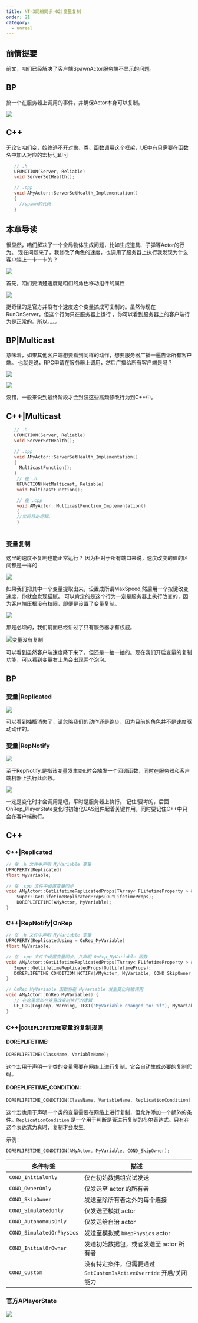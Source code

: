 ```yaml
---
title: NT-3网络同步-02|变量复制
order: 21
category:
  - unreal
---
```


## 前情提要

<chatmessage avatar="../../assets/emoji/bqb (1).png" :avatarWidth="40" alignLeft>
前文，咱们已经解决了客户端SpawnActor服务端不显示的问题。
</chatmessage>

## BP

<chatmessage avatar="../../assets/emoji/bqb (2).png" :avatarWidth="40" alignLeft>
搞一个在服务器上调用的事件，并确保Actor本身可以复制。
</chatmessage>

![](..%2Fassets%2Freplicate011.png)

<gifwithbutton src="../../assets/unrealgif/hpup12.gif"/>

## C++

<chatmessage avatar="../../assets/emoji/bqb (2).png" :avatarWidth="40" alignLeft>
无论它咱们变，始终逃不开对象、类、函数调用这个框架，UE中有只需要在函数名中加入对应的宏标记即可
</chatmessage>

```cpp
   // .h
   UFUNCTION(Server, Reliable)
   void ServerSetHealth();

   // .cpp
   void AMyActor::ServerSetHealth_Implementation()
   {
     //spawn的代码
   }
```
## 本章导读

<chatmessage avatar=" ../../assets/emoji/bqb (6).png" :avatarWidth="40">
很显然，咱们解决了一个全局物体生成问题，比如生成道具、子弹等Actor的行为。
现在问题来了，我修改了角色的速度，也调用了服务器上执行我发现为什么客户端上一卡一卡的？
</chatmessage>

![](..%2Fassets%2Freplicate012.png)

<gifwithbutton src="../../assets/unrealgif/hpup13.gif"/>

<chatmessage avatar="../../assets/emoji/bqb (2).png" :avatarWidth="40" alignLeft>
首先，咱们要清楚速度是咱们的角色移动组件的属性
</chatmessage>

![](..%2Fassets%2Freplicate013.png)

<chatmessage avatar="../../assets/emoji/bqb (2).png" :avatarWidth="40" alignLeft>
挺奇怪的是官方并没有个速度这个变量搞成可复制的。虽然你现在RunOnServer，但这个行为只在服务器上运行
，你可以看到服务器上的客户端行为是正常的。所以。。。。
</chatmessage>

<gifwithbutton src="../../assets/unrealgif/hpup14.gif"/>

## BP|Multicast

<chatmessage avatar="../../assets/emoji/bqb (2).png" :avatarWidth="40" alignLeft>
意味着，如果其他客户端想要看到同样的动作，想要服务器广播一遍告诉所有客户端。
</chatmessage>

<chatmessage avatar=" ../../assets/emoji/bqb (6).png" :avatarWidth="40">
也就是说，RPC申请在服务器上调用，然后广播给所有客户端是吗？
</chatmessage>

![](..%2Fassets%2Freplicate014.png)

![](..%2Fassets%2Freplicate023.jpg)

<chatmessage avatar="../../assets/emoji/bqb (2).png" :avatarWidth="40" alignLeft>
没错，一般来说到最终阶段才会封装这些高频修改行为到C++中。
</chatmessage>

## C++|Multicast


```cpp
   // .h
   UFUNCTION(Server, Reliable)
   void ServerSetHealth();

   // .cpp
   void AMyActor::ServerSetHealth_Implementation()
   {
     MulticastFunction();
   }
    // 在 .h 
    UFUNCTION(NetMulticast, Reliable)
    void MulticastFunction();

    // 在 .cpp 
    void AMyActor::MulticastFunction_Implementation() 
    {
    //实现移动逻辑。
    }
   
```
### 变量复制

<chatmessage avatar=" ../../assets/emoji/bqb (6).png" :avatarWidth="40">
这里的速度不复制也能正常运行？
</chatmessage>

<chatmessage avatar="../../assets/emoji/bqb (2).png" :avatarWidth="40" alignLeft>
因为相对于所有端口来说，速度改变的值的区间都是一样的
</chatmessage>

![](..%2Fassets%2Freplicate015.png)


<chatmessage avatar="../../assets/emoji/bqb (2).png" :avatarWidth="40" alignLeft>
如果我们把其中一个变量提取出来，设置成所谓MaxSpeed,然后用一个按键改变速度，你就会发现猫腻。
</chatmessage>

<chatmessage avatar=" ../../assets/emoji/bqb (6).png" :avatarWidth="40">
可以肯定的是这个行为一定是服务器上执行改变的，因为客户端压根没有权限，即便是设置了变量复制。
</chatmessage>

![](..%2Fassets%2Freplicate017.jpg)

<chatmessage avatar="../../assets/emoji/bqb (2).png" :avatarWidth="40" alignLeft>
那是必须的，我们前面已经讲过了只有服务器才有权威。
</chatmessage>

![变量没有复制](..%2Fassets%2Freplicate019.png)

<gifwithbutton src="../../assets/unrealgif/hpup15.gif"/>

<chatmessage avatar="../../assets/emoji/bqb (2).png" :avatarWidth="40" alignLeft>
可以看到虽然客户端速度降下来了，但还是一抽一抽的。现在我们开启变量的复制功能，可以看到变量右上角会出现两个泡泡。
</chatmessage>

## BP

### 变量|Replicated

![](..%2Fassets%2Freplicate018.png)

<gifwithbutton src="../../assets/unrealgif/hpup16.gif"/>


<chatmessage avatar="../../assets/emoji/bqb (2).png" :avatarWidth="40" alignLeft>
可以看到抽搐消失了，请忽略我们的动作还是跑步，因为目前的角色并不是速度驱动动作的。
</chatmessage>

### 变量|RepNotify

![](..%2Fassets%2Freplicate022.jpg)

<chatmessage avatar="../../assets/emoji/bqb (2).png" :avatarWidth="40" alignLeft>

至于RepNotify,是指该变量发生`变化`时会触发一个回调函数，同时在服务器和客户端机器上执行此函数。

</chatmessage>

![](..%2Fassets%2Freplicate020.png)

<chatmessage avatar=" ../../assets/emoji/bqb (6).png" :avatarWidth="40">
一定是变化时才会调用是吧，平时是服务器上执行。
</chatmessage>

<gifwithbutton src="../../assets/unrealgif/hpup17.gif"/>


<chatmessage avatar="../../assets/emoji/bqb (2).png" :avatarWidth="40" alignLeft>
记住!要考的，后面OnRep_PlayerState变化时初始化GAS组件起着关键作用，同时要记住C++中只会在客户端执行。
</chatmessage>


## C++

### C++|Replicated

```cpp
// 在 .h 文件中声明 MyVariable 变量
UPROPERTY(Replicated)
float MyVariable;

// 在 .cpp 文件中设置变量同步
void AMyActor::GetLifetimeReplicatedProps(TArray< FLifetimeProperty > & OutLifetimeProps) const {
    Super::GetLifetimeReplicatedProps(OutLifetimeProps);
    DOREPLIFETIME(AMyActor, MyVariable);
}
```
### C++|RepNotify|OnRep

 ```cpp
 // 在 .h 文件中声明 MyVariable 变量
UPROPERTY(ReplicatedUsing = OnRep_MyVariable)
float MyVariable;

// 在 .cpp 文件中设置变量同步，并声明 OnRep_MyVariable 函数
void AMyActor::GetLifetimeReplicatedProps(TArray< FLifetimeProperty > & OutLifetimeProps) const {
    Super::GetLifetimeReplicatedProps(OutLifetimeProps);
    DOREPLIFETIME_CONDITION_NOTIFY(AMyActor, MyVariable, COND_SkipOwner, REPNOTIFY_Always);
}

// OnRep_MyVariable 函数将在 MyVariable 发生变化时被调用
void AMyActor::OnRep_MyVariable() {
    // 在这里添加在变量改变时执行的逻辑
    UE_LOG(LogTemp, Warning, TEXT("MyVariable changed to: %f"), MyVariable);
}

```  
### C++|`DOREPLIFETIME`变量的复制规则

#### DOREPLIFETIME:

```cpp
DOREPLIFETIME(ClassName, VariableName);
```

这个宏用于声明一个类的变量需要在网络上进行复制。它会自动生成必要的复制代码。

#### DOREPLIFETIME_CONDITION:

```cpp
DOREPLIFETIME_CONDITION(ClassName, VariableName, ReplicationCondition);
```

这个宏也用于声明一个类的变量需要在网络上进行复制，但允许添加一个额外的条件。`ReplicationCondition` 是一个用于判断是否进行复制的布尔表达式。只有在这个表达式为真时，复制才会发生。

示例：

```cpp
DOREPLIFETIME_CONDITION(AMyActor, MyVariable, COND_SkipOwner);
```

| 条件标签                      | 描述                                               |
|---------------------------|--------------------------------------------------|
| `COND_InitialOnly`        | 仅在初始数据组尝试发送                                      |
| `COND_OwnerOnly`          | 仅发送至 actor 的所有者                                  |
| `COND_SkipOwner`          | 发送至除所有者之外的每个连接                                   |
| `COND_SimulatedOnly`      | 仅发送至模拟 actor                                     |
| `COND_AutonomousOnly`     | 仅发送给自治 actor                                     |
| `COND_SimulatedOrPhysics` | 发送至模拟或 `bRepPhysics` actor                       |
| `COND_InitialOrOwner`     | 发送初始数据包，或者发送至 actor 所有者                          |
| `COND_Custom`             | 没有特定条件，但需要通过 `SetCustomIsActiveOverride` 开启/关闭能力 |

### 官方APlayerState

![](..%2Fassets%2Freplicate021.png)